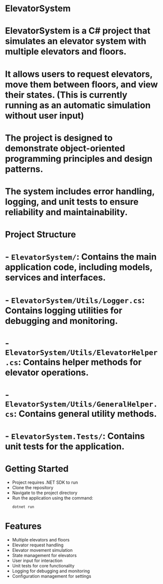 # ElevatorSystem

# ElevatorSystem is a C# project that simulates an elevator system with multiple elevators and floors.
# It allows users to request elevators, move them between floors, and view their states. (This is currently running as an automatic simulation without user input)
# The project is designed to demonstrate object-oriented programming principles and design patterns.
# The system includes error handling, logging, and unit tests to ensure reliability and maintainability.

# Project Structure
# - `ElevatorSystem/`: Contains the main application code, including models, services and interfaces.
# - `ElevatorSystem/Utils/Logger.cs`: Contains logging utilities for debugging and monitoring.
# - `ElevatorSystem/Utils/ElevatorHelper.cs`: Contains helper methods for elevator operations.
# - `ElevatorSystem/Utils/GeneralHelper.cs`: Contains general utility methods.
# - `ElevatorSystem.Tests/`: Contains unit tests for the application.

# Getting Started
- Project requires .NET SDK to run
- Clone the repository
- Navigate to the project directory
- Run the application using the command:
  ```
  dotnet run
  ```

# Features
- Multiple elevators and floors
- Elevator request handling
- Elevator movement simulation
- State management for elevators
- User input for interaction
- Unit tests for core functionality
- Logging for debugging and monitoring
- Configuration management for settings

